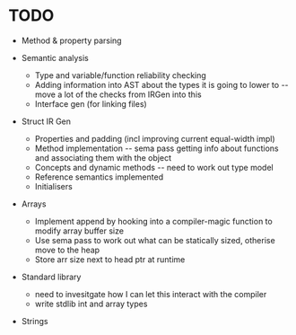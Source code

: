 
# TODO


* Method & property parsing

* Semantic analysis
    - Type and variable/function reliability checking
    - Adding information into AST about the types it is going to lower to -- move a lot of the checks from IRGen into this
    - Interface gen (for linking files)

* Struct IR Gen
    - Properties and padding (incl improving current equal-width impl)
    - Method implementation -- sema pass getting info about functions and associating them with the object
    - Concepts and dynamic methods -- need to work out type model
    - Reference semantics implemented
    - Initialisers

* Arrays
    - Implement append by hooking into a compiler-magic function to modify array buffer size
    - Use sema pass to work out what can be statically sized, otherise move to the heap
    - Store arr size next to head ptr at runtime

* Standard library
    - need to invesitgate how I can let this interact with the compiler
    - write stdlib int and array types

* Strings



